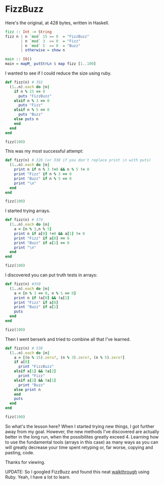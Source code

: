 # FizzBuzz
Here's the original, at 428 bytes, written in Haskell.
```haskell
fizz :: Int -> String
fizz n | n `mod` 15 == 0  = "FizzBuzz"
       | n `mod` 3  == 0  = "Fizz"
       | n `mod` 5  == 0  = "Buzz"
       | otherwise = show n

main :: IO()
main = mapM_ putStrLn $ map fizz [1..100]
```
I wanted to see if I could reduce the size using ruby.
```ruby
def fizz(n) # 392
  (1..n).each do |n|
    if n % 15 == 0
      puts "FizzBuzz"
    elsif n % 3 == 0
      puts "Fizz"
    elsif n % 5 == 0
      puts "Buzz"
    else puts n
    end
  end
end

fizz(100)
```
This was my most successful attempt:
```ruby
def fizz(n) # 326 (or 338 if you don't replace print \n with puts)
  (1..n).each do |n|
    print n if n % 3 !=0 && n % 5 != 0
    print "Fizz" if n % 3 == 0
    print "Buzz" if n % 5 == 0
    print "\n"
  end
end

fizz(100)
```
I started trying arrays.
```ruby
def fizz(n) # 374
  (1..n).each do |n|
    a = [n % 3,n % 5]
    print n if a[0] !=0 && a[1] != 0
    print "Fizz" if a[0] == 0
    print "Buzz" if a[1] == 0
    print "\n"
  end
end

fizz(100)
```
I discovered you can put truth tests in arrays:
```ruby
def fizz(n) #350
  (1..n).each do |n|
    a = [n % 3 == 0, n % 5 == 0]
    print n if !a[0] && !a[1]
    print "Fizz" if a[0]
    print "Buzz" if a[1]
    puts
  end
end

fizz(100)
```
Then I went berserk and tried to combine all that I've learned.
```ruby
def fizz(n) # 538
  (1..n).each do |n|
    a = [(n % 15).zero?, (n % 3).zero?, (n % 5).zero?]
    if a[0]
      print "FizzBuzz"
    elsif a[1] && !a[2]
      print "Fizz"
    elsif a[2] && !a[1]
      print "Buzz"
    else print n
    end
    puts
  end
end

fizz(100)
```

So what's the lesson here? When I started trying new things, I got further away from my goal. However, the new methods I've discovered are actually better in the long run, when the possibilites greatly exceed 4. Learning how to use the fundamental tools (arrays in this case) as many ways as you can will greatly decrease your time spent retyping or, far worse, copying and pasting, code.

Thanks for viewing.

UPDATE: So I googled FizzBuzz and found this neat [walkthrough](https://www.tomdalling.com/blog/software-design/fizzbuzz-in-too-much-detail/) using Ruby. Yeah, I have a lot to learn.
